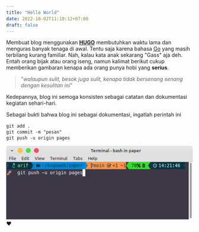 ```yaml
---
title: "Hello World"
date: 2022-10-02T11:10:12+07:00
draft: false
---
```

Membuat blog menggunakan [**HUGO**](https://gohugo.io) membutuhkan waktu lama dan menguras banyak tenaga di awal. Tentu saja karena bahasa [Go](https://go.dev/doc/tutorial/create-module) yang masih terbilang kurang familiar. Nah, kalau kata anak sekarang "Gass" aja deh. Entah orang bijak atau orang iseng, namun kalimat berikut cukup memberikan gambaran kenapa ada orang punya hobi yang **serius**.

> "_walaupun sulit, besok juga sulit, kenapa tidak bersenang senang dengan kesulitan ini_"

Kedepannya, blog ini semoga konsisten sebagai catatan dan dokumentasi kegiatan sehari-hari. 

Sebagai bukti bahwa blog ini sebagai dokumentasi, ingatlah perintah ini  
```
git add .
git commit -m "pesan"
git push -u origin pages
```
![update origin pages](term1.png)
  :heart:

